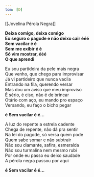 ```yaml
---
tom: [D]
---
```


[[Jovelina Pérola Negra]]

**Deixa comigo, deixa comigo  
Eu seguro o pagode e não deixo cair ééé  
Sem vacilar é é  
Sem me exibir é é  
Só vim mostrar, ééé  
O que aprendi**

Eu sou partideira da pele mais negra  
Que venho, que chego para improvisar  
Já vi partideiro que nunca vacila  
Entrando na fila, querendo versar  
Mas dou um aviso que meu improviso  
É sério, é ciso, não é de brincar  
Otário com aço, eu mando pro espaço  
Versando, eu faço o bicho pegar

**é Sem vacilar é é...**

A luz do repente a estrela cadente  
Chega de repente, não dá pra sentir  
Na lei do pagode, só versa quem pode  
Quem sabe somar e não subtrair  
Não sou diamante, safira, esmeralda  
Não sou turmalina nem mesmo rubi  
Por onde eu passo eu deixo saudade  
A pérola negra passou por aqui

**é Sem vacilar é é...**
